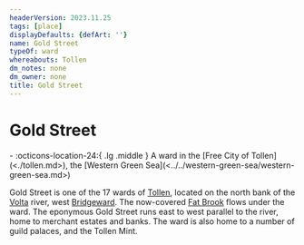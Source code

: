 ```yaml
---
headerVersion: 2023.11.25
tags: [place]
displayDefaults: {defArt: ''}
name: Gold Street
typeOf: ward
whereabouts: Tollen
dm_notes: none
dm_owner: none
title: Gold Street
---
```

# Gold Street
<div class="grid cards ext-narrow-margin ext-one-column" markdown>
-    :octicons-location-24:{ .lg .middle } A ward in the [Free City of Tollen](<./tollen.md>), the [Western Green Sea](<../../western-green-sea/western-green-sea.md>)  
</div>


Gold Street is one of the 17 wards of [Tollen](<./tollen.md>), located on the north bank of the [Volta](<../rivers/volta-watershed/volta.md>) river, west [Bridgeward](<./bridgeward.md>). The now-covered [Fat Brook](<./fat-brook.md>) flows under the ward. The eponymous Gold Street runs east to west parallel to the river, home to merchant estates and banks. The ward is also home to a number of guild palaces, and the Tollen Mint. 


